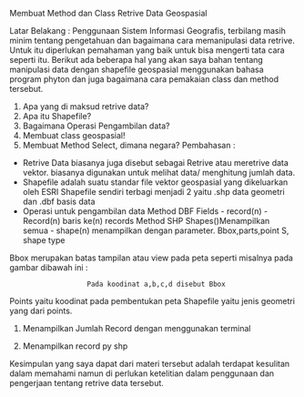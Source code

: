 Membuat Method dan Class Retrive Data Geospasial

Latar Belakang :
Penggunaan Sistem Informasi Geografis, terbilang masih minim tentang pengetahuan dan bagaimana cara memanipulasi data retrive. Untuk itu diperlukan pemahaman yang baik untuk bisa mengerti tata cara seperti itu. Berikut ada beberapa hal yang akan saya bahan tentang manipulasi data dengan shapefile geospasial menggunakan bahasa program phyton dan juga bagaimana cara pemakaian class dan method tersebut.
1.	Apa yang di maksud retrive data?
2.	Apa itu Shapefile?
3.	Bagaimana Operasi Pengambilan data?
4.	Membuat class geospasial!
5.	Membuat Method Select, dimana negara?
 Pembahasan :
-	Retrive Data biasanya juga disebut sebagai Retrive atau meretrive data vektor.  biasanya digunakan untuk melihat data/ menghitung  jumlah data. 
-	Shapefile adalah suatu standar file vektor geospasial yang dikeluarkan oleh ESRI
Shapefile sendiri terbagi menjadi 2  yaitu .shp data geometri dan .dbf basis data
-	Operasi untuk pengambilan data 
Method DBF 
Fields    -    record(n)   -     Record(n) baris ke(n) records
Method SHP
Shapes()Menampilkan semua    -    shape(n) menampilkan dengan parameter.
Bbox,parts,point S, shape type

Bbox merupakan batas tampilan atau view pada peta seperti misalnya pada gambar dibawah ini :

                       Pada koodinat a,b,c,d disebut Bbox

Points yaitu koodinat pada pembentukan peta
Shapefile yaitu jenis geometri yang dari points.

1.	Menampilkan Jumlah Record dengan menggunakan terminal
 
 
2.	Menampilkan record py shp
 

Kesimpulan yang saya dapat dari materi tersebut adalah terdapat kesulitan dalam memahami namun di perlukan ketelitian dalam penggunaan dan pengerjaan tentang retrive data tersebut.

       
